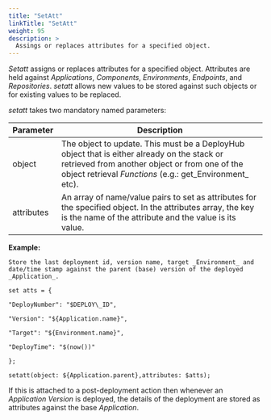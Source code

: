 ```yaml
---
title: "SetAtt"
linkTitle: "SetAtt"
weight: 95
description: >
  Assings or replaces attributes for a specified object. 
---
```


_Setatt_ assigns or replaces attributes for a specified object. Attributes are held against _Applications_, _Components_, _Environments_, _Endpoints_, and _Repositories_. _setatt_ allows new values to be stored against such objects or for existing values to be replaced.

_setatt_ takes two mandatory named parameters:

| Parameter| Description |
| --- | ---|
| object | The object to update. This must be a DeployHub object that is either already on the stack or retrieved from another object or from one of the object retrieval _Functions_ (e.g.: get_Environment_ etc). |
| attributes | An array of name/value pairs to set as attributes for the specified object. In the attributes array, the key is the name of the attribute and the value is its value. |

**Example:**
~~~
Store the last deployment id, version name, target _Environment_ and date/time stamp against the parent (base) version of the deployed _Application_.

set atts = {

"DeployNumber": "$DEPLOY\_ID",

"Version": "${Application.name}",

"Target": "${Environment.name}",

"DeployTime": "$(now())"

};

setatt(object: ${Application.parent},attributes: $atts);
~~~

If this is attached to a post-deployment action then whenever an _Application Version_ is deployed, the details of the deployment are stored as attributes against the base _Application_.